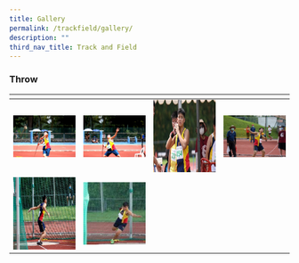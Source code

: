 ```yaml
---
title: Gallery
permalink: /trackfield/gallery/
description: ""
third_nav_title: Track and Field
---
```


<h3>Throw</h3>

<table>
<thead>
  <tr>
    <th style="width:200px"></th>
    <th style="width:200px"></th>
    <th style="width:200px"></th>
		<th style="width:200px"></th>
  </tr>
</thead>
<tbody>
  <tr>
    <td style ="text-align:center"><a href="/images/throw%201.jpeg"> <img src="/images/throw%201.jpeg" style="width:200px"></a></td>
    <td style ="text-align:center"><a href="/images/throw%202.jpeg"> <img src="/images/throw%202.jpeg" style="width:200px"></a></td>
    <td style ="text-align:center"><a href="/images/throw%203.jpeg"> <img src="/images/throw%203.jpeg" style="width:200px; height: 130px"></a></td>
    <td style ="text-align:center"><a href="/images/throw%204.jpeg"> <img src="/images/throw%204.jpeg" style="width:200px"></a></td>
  </tr>
   <tr>
    <td style ="text-align:center"><a href="/images/throw%205.jpeg"> <img src="/images/throw%205.jpeg" style="width:200px; height: 130px"></a></td>
    <td style ="text-align:center"><a href="/images/throw%206.jpeg"> <img src="/images/throw%206.jpeg" style="width:200px"></a></td>
	</tr>
</tbody>
</table>